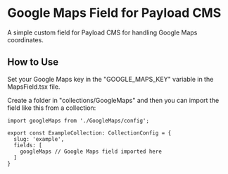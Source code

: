 # Google Maps Field for Payload CMS

A simple custom field for Payload CMS for handling Google Maps coordinates.

## How to Use

Set your Google Maps key in the "GOOGLE_MAPS_KEY" variable in the MapsField.tsx file.

Create a folder in "collections/GoogleMaps" and then you can import the field like this from a collection:

```
import googleMaps from './GoogleMaps/config';

export const ExampleCollection: CollectionConfig = {
  slug: 'example',
  fields: [
    googleMaps // Google Maps field imported here
  ]
}
```
